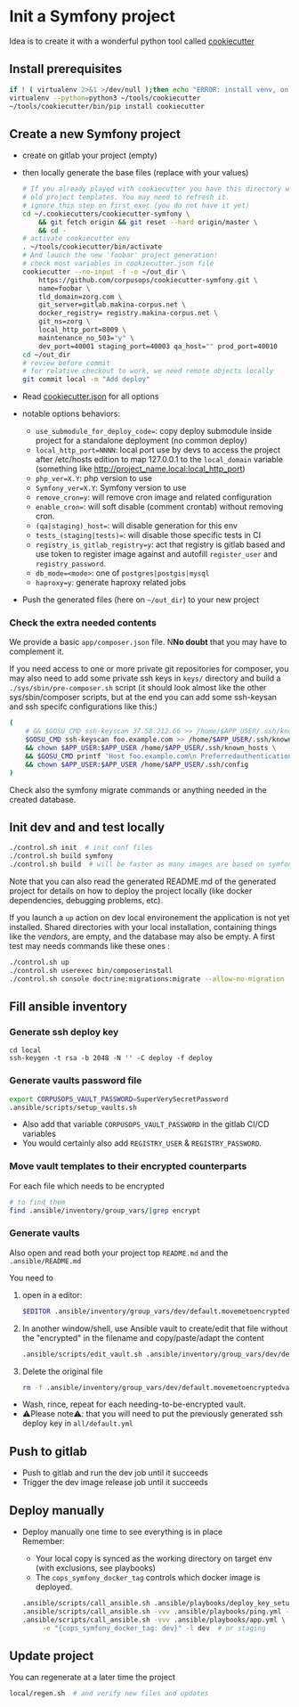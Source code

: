 # Init a Symfony project

Idea is to create it with a wonderful python tool called
[cookiecutter](https://github.com/audreyr/cookiecutter)

## Install prerequisites

```sh
if ! ( virtualenv 2>&1 >/dev/null );then echo "ERROR: install venv, on debian/ubuntu: apt install -y virtualenv,fi";fi
virtualenv --python=python3 ~/tools/cookiecutter
~/tools/cookiecutter/bin/pip install cookiecutter
```

## Create a new Symfony project

- create on gitlab your project (empty)
- then locally generate the base files (replace with your values)

    ```sh
    # If you already played with cookiecutter you have this directory with the
    # old project templates. You may need to refresh it.
    # ignore this step on first exec (you do not have it yet)
    cd ~/.cookiecutters/cookiecutter-symfony \
        && git fetch origin && git reset --hard origin/master \
        && cd -
    # activate cookiecutter env
    . ~/tools/cookiecutter/bin/activate
    # And launch the new 'foobar' project generation!
    # check most variables in cookiecutter.json file
    cookiecutter --no-input -f -o ~/out_dir \
        https://github.com/corpusops/cookiecutter-symfony.git \
        name=foobar \
        tld_domain=zorg.com \
        git_server=gitlab.makina-corpus.net \
        docker_registry= registry.makina-corpus.net \
        git_ns=zorg \
        local_http_port=8009 \
        maintenance_no_503="y" \
        dev_port=40001 staging_port=40003 qa_host="" prod_port=40010
    cd ~/out_dir
    # review before commit
    # for relative checkout to work, we need remote objects locally
    git commit local -m "Add deploy"
    ```

- Read [cookiecutter.json](./cookiecutter.json) for all options
-  notable options behaviors:
    - ``use_submodule_for_deploy_code=``: copy deploy submodule inside
      project for a standalone deployment (no common deploy)
    - ``local_http_port=NNNN``: local port use by devs to access the project after /etc/hosts edition to map 127.0.0.1 to the ``local_domain`` variable (something like http://project_name.local:local_http_port)
    - ``php_ver=X.Y``: php version to use
    - ``Symfony_ver=X.Y``: Symfony version to use
    - ``remove_cron=y``: will remove cron image and related configuration
    - ``enable_cron=``: will soft disable (comment crontab) without removing cron.
    - ``(qa|staging)_host=``: will disable generation for this env
    - ``tests_(staging|tests)=``: will disable those specific tests in CI
    - ``registry_is_gitlab_registry=y``: act that registry is gitlab based
      and use token to register image against and
      autofill ``register_user`` and ``registry_password``.
    - ``db_mode=<mode>``: one of ``postgres|postgis|mysql``
    - ``haproxy=y``: generate haproxy related jobs

- Push the generated files (here on `~/out_dir`) to your new project

### Check the extra needed contents

We provide a basic `app/composer.json` file. N**No doubt** that you may have to
complement it.

If you need access to one or more private git repositories for composer, you may
also need to add some private ssh keys in `keys/` directory and build a
`./sys/sbin/pre-composer.sh` script (it should look almost like the other
sys/sbin/composer scripts, but at the end you can add some ssh-keysan and ssh
specifc configurations like this:)

```sh
(
    # && $GOSU_CMD ssh-keyscan 37.58.212.66 >> /home/$APP_USER/.ssh/known_hosts \
    $GOSU_CMD ssh-keyscan foo.example.com >> /home/$APP_USER/.ssh/known_hosts \
    && chown $APP_USER:$APP_USER /home/$APP_USER/.ssh/known_hosts \
    && $GOSU_CMD printf 'Host foo.example.com\n Preferredauthentications publickey\n  IdentityFile ...\n' > /home/$APP_USER/.ssh/config \
    && chown $APP_USER:$APP_USER /home/$APP_USER/.ssh/config
)
```

Check also the symfony migrate commands or anything needed in the created database.

## Init dev and and test locally


```sh
./control.sh init  # init conf files
./control.sh build symfony
./control.sh build  # will be faster as many images are based on symfony
```

Note that you can also read the generated README.md of the generated project for
details on how to deploy the project locally (like docker dependencies, debugging problems, etc).

If you launch a `up` action on dev local environement the application is not yet installed. Shared directories with your local installation, containing things like the *vendors*, are empty, and the database may also be empty. A first test may needs commands like these ones :

```sh
./control.sh up
./control.sh userexec bin/composerinstall
./control.sh console doctrine:migrations:migrate --allow-no-migration
```

## Fill ansible inventory

### Generate ssh deploy key

```ssh
cd local
ssh-keygen -t rsa -b 2048 -N '' -C deploy -f deploy
```

### Generate vaults password file

```sh
export CORPUSOPS_VAULT_PASSWORD=SuperVerySecretPassword
.ansible/scripts/setup_vaults.sh
```

- Also add that variable ``CORPUSOPS_VAULT_PASSWORD`` in the gitlab CI/CD variables
- You would certainly also add ``REGISTRY_USER`` & ``REGISTRY_PASSWORD``.

### Move vault templates to their encrypted counterparts

For each file which needs to be encrypted

```sh
# to find them
find .ansible/inventory/group_vars/|grep encrypt
```

### Generate vaults

Also open and read both your project top ``README.md`` and the ``.ansible/README.md``

You need to

1. open in a editor:

    ```sh
    $EDITOR .ansible/inventory/group_vars/dev/default.movemetoencryptedvault.yml
    ```

2. In another window/shell, use Ansible vault to create/edit that file without the "encrypted" in the filename and
copy/paste/adapt the content

    ```sh
    .ansible/scripts/edit_vault.sh .ansible/inventory/group_vars/dev/default.yml
    ```

3. Delete the original file

    ```sh
    rm -f .ansible/inventory/group_vars/dev/default.movemetoencryptedvault.yml
    ```

- Wash, rince, repeat for each needing-to-be-encrypted vault.
- ⚠️Please note⚠️: that you will need to put the previously generated ssh deploy key in ``all/default.yml``

## Push to gitlab

- Push to gitlab and run the dev job until it succeeds
- Trigger the dev image release job until it succeeds


## Deploy manually

- Deploy manually one time to see everything is in place<br/>
  Remember:
    - Your local copy is synced as the working directory on target env (with exclusions, see playbooks)
    - The ``cops_symfony_docker_tag`` controls which docker image is deployed.

    ```sh
    .ansible/scripts/call_ansible.sh .ansible/playbooks/deploy_key_setup.yml
    .ansible/scripts/call_ansible.sh -vvv .ansible/playbooks/ping.yml -l dev  # or staging
    .ansible/scripts/call_ansible.sh -vvv .ansible/playbooks/app.yml \
         -e "{cops_symfony_docker_tag: dev}" -l dev  # or staging
    ```

## Update project

You can regenerate at a later time the project

```sh
local/regen.sh  # and verify new files and updates
```
